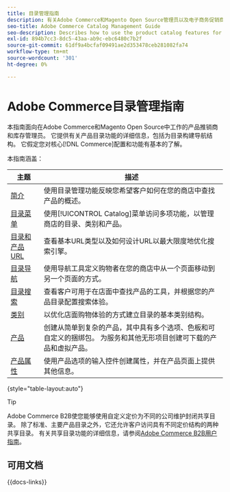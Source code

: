 ```yaml
---
title: 目录管理指南
description: 有关Adobe Commerce和Magento Open Source管理员以及电子商务促销商的产品目录功能的综合信息。
seo-title: Adobe Commerce Catalog Management Guide
seo-description: Describes how to use the product catalog features for Adobe Commerce and Magento Open Source.
exl-id: 894b7cc3-8dc5-43aa-ab9c-ebc6480c7b2f
source-git-commit: 61df9a4bcfaf09491ae2d353478ceb281082fa74
workflow-type: tm+mt
source-wordcount: '301'
ht-degree: 0%

---
```


# Adobe Commerce目录管理指南

本指南面向在Adobe Commerce和Magento Open Source中工作的产品推销商和库存管理员。 它提供有关产品目录功能的详细信息，包括为目录构建导航结构。 它假定您对核心[!DNL Commerce]配置和功能有基本的了解。

本指南涵盖：

| 主题 | 描述 |
| ------- | ----------- |
| [简介](introduction.md) | 使用目录管理功能反映您希望客户如何在您的商店中查找产品的概述。 |
| [目录菜单](catalog-menu.md) | 使用[!UICONTROL Catalog]菜单访问多项功能，以管理商店的目录、类别和产品。 |
| [目录和产品URL](catalog-urls.md) | 查看基本URL类型以及如何设计URL以最大限度地优化搜索引擎。 |
| [目录导航](navigation.md) | 使用导航工具定义购物者在您的商店中从一个页面移动到另一个页面的方式。 |
| [目录搜索](search.md) | 查看客户可用于在店面中查找产品的工具，并根据您的产品目录配置搜索体验。 |
| [类别](categories.md) | 以优化店面购物体验的方式建立目录的基本类别结构。 |
| [产品](products-list.md) | 创建从简单到复杂的产品，其中具有多个选项、色板和可自定义的捆绑包。 为服务和其他无形项目创建可下载的产品和虚拟产品。 |
| [产品属性](product-attributes.md) | 使用产品选项的输入控件创建属性，并在产品页面上提供其他信息。 |

{style="table-layout:auto"}

>[!TIP]
>
>Adobe Commerce B2B使您能够使用自定义定价为不同的公司维护封闭共享目录。 除了标准、主要产品目录之外，它还允许客户访问具有不同定价结构的两种共享目录。 有关共享目录功能的详细信息，请参阅[Adobe Commerce B2B用户指南](../b2b/catalog-shared.md)。

## 可用文档

{{docs-links}}
